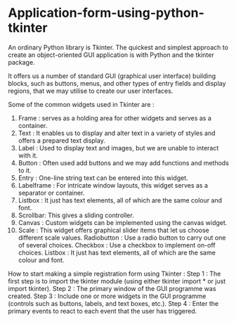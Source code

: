 # Application-form-using-python-tkinter
An ordinary Python library is Tkinter. The quickest and simplest approach to create an object-oriented GUI application is with Python and the tkinter package.

It offers us a number of standard GUI (graphical user interface) building blocks, such as buttons, menus, and other types of entry fields and display regions, that we may utilise to create our user interfaces.

Some of the common widgets used in Tkinter are :

1. Frame : serves as a holding area for other widgets and serves as a container.
2. Text : It enables us to display and alter text in a variety of styles and offers a prepared text display.
3. Label : Used to display text and images, but we are unable to interact with it.
4. Button : Often used add buttons and we may add functions and methods to it.
5. Entry : One-line string text can be entered into this widget.
6. Labelframe : For intricate window layouts, this widget serves as a separator or container.
7. Listbox : It just has text elements, all of which are the same colour and font.
8. Scrollbar: This gives a sliding controller.
9. Canvas : Custom widgets can be implemented using the canvas widget.
10. Scale : This widget offers graphical slider items that let us choose different scale values.
Radiobutton : Use a radio button to carry out one of several choices.
Checkbox : Use a checkbox to implement on-off choices.
Listbox : It just has text elements, all of which are the same colour and font.


How to start making a simple registration form using Tkinter :
Step 1 : The first step is to import the tkinter module (using either tkinter import * or just import tkinter).
Step 2 : The primary window of the GUI programme was created.
Step 3 : Include one or more widgets in the GUI programme (controls such as buttons, labels, and text boxes, etc.).
Step 4 : Enter the primary events to react to each event that the user has triggered.
